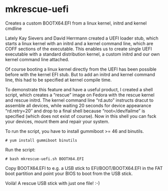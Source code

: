# mkrescue-uefi
Creates a custom BOOTX64.EFI from a linux kernel, initrd and kernel cmdline

Lately Kay Sievers and David Herrmann created a UEFI loader stub, which starts a linux kernel with an initrd and a kernel command line, which are COFF sections of the executable. This enables us to create single UEFI executable with a standard distribution kernel, a custom initrd and our own kernel command line attached.

Of course booting a linux kernel directly from the UEFI has been possible before with the kernel EFI stub. But to add an initrd and kernel command line, this had to be specified at kernel compile time.

To demonstrate this feature and have a useful product, I created a shell script, which creates a “rescue” image on Fedora with the rescue kernel and rescue initrd. The kernel command line “rd.auto” instructs dracut to assemble all devices, while waiting 20 seconds for device appearance “rd.retry=20″ and drop to a final shell because “root=/dev/failme” is specified (which does not exist of course). Now in this shell you can fsck your devices, mount them and repair your system.

To run the script, you have to install gummiboot >= 46 and binutils.
```
# yum install gummiboot binutils
```

Run the script:
```
# bash mkrescue-uefi.sh BOOTX64.EFI
```

Copy BOOTX64.EFI to e.g. a USB stick to EFI/BOOT/BOOTX64.EFI in the FAT boot partition and point your BIOS to boot from the USB stick.

Voilà! A rescue USB stick with just one file! :-)

